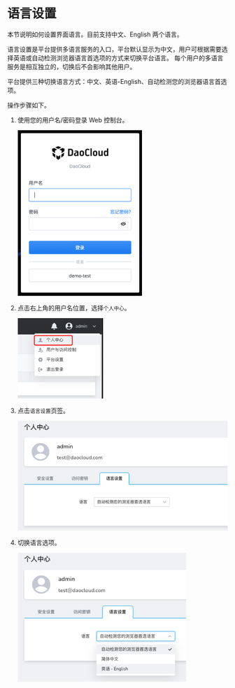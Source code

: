 # 语言设置

本节说明如何设置界面语言。目前支持中文、English 两个语言。

语言设置是平台提供多语言服务的入口，平台默认显示为中文，用户可根据需要选择英语或自动检测浏览器语言首选项的方式来切换平台语言。
每个用户的多语言服务是相互独立的，切换后不会影响其他用户。

平台提供三种切换语言方式：中文、英语-English、自动检测您的浏览器语言首选项。

操作步骤如下。

1. 使用您的用户名/密码登录 Web 控制台。

   <img src="../../images/lang00.png" style="zoom: 75%;" />
2. 点击右上角的用户名位置，选择`个人中心`。

   <img src="../../images/lang01.png" style="zoom: 75%;" />
3. 点击`语言设置`页签。

   <img src="../../images/lang02.png" style="zoom: 75%;" />
4. 切换语言选项。

   <img src="../../images/lang03.png" style="zoom: 75%;" />